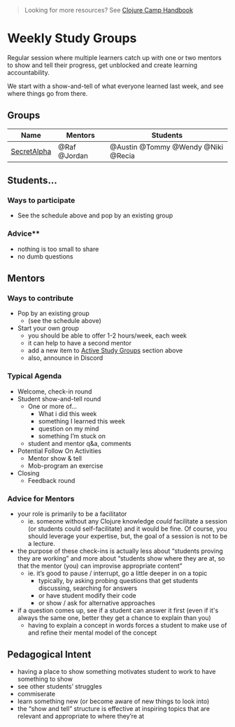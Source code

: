 > Looking for more resources? See [Clojure Camp Handbook](handbook.md)

# Weekly Study Groups

Regular session where multiple learners catch up with one or two mentors to show and tell their progress, get unblocked and create learning accountability.

We start with a show-and-tell of what everyone learned last week, and see where things go from there.

## Groups

| Name                          | Mentors      | Students                           |
| ----------------------------- | ------------ | ---------------------------------- |
| [SecretAlpha](secretalpha.md) | @Raf @Jordan | @Austin @Tommy @Wendy @Niki @Recia |

## Students…

### Ways to participate

- See the schedule above and pop by an existing group

### Advice\*\*

- nothing is too small to share
- no dumb questions

## Mentors

### Ways to contribute

- Pop by an existing group
  - (see the schedule above)
- Start your own group
  - you should be able to offer 1-2 hours/week, each week
  - it can help to have a second mentor
  - add a new item to [Active Study Groups](#groups) section above
  - also, announce in Discord

### Typical Agenda

- Welcome, check-in round
- Student show-and-tell round
  - One or more of…
    - What i did this week
    - something I learned this week
    - question on my mind
    - something I’m stuck on
  - student and mentor q&a, comments
- Potential Follow On Activities
  - Mentor show & tell
  - Mob-program an exercise
- Closing
  - Feedback round

### Advice for Mentors

- your role is primarily to be a facilitator
  - ie. someone without any Clojure knowledge _could_ facilitate a session (or students could self-facilitate) and it would be fine. Of course, you should leverage your expertise, but, the goal of a session is not to be a lecture.
- the purpose of these check-ins is actually less about “students proving they are working” and more about “students show where they are at, so that the mentor (you) can improvise appropriate content”
  - ie. it’s good to pause / interrupt, go a little deeper in on a topic
    - typically, by asking probing questions that get students discussing, searching for answers
    - or have student modify their code
    - or show / ask for alternative approaches
- if a question comes up, see if a student can answer it first (even if it's always the same one, better they get a chance to explain than you)
  - having to explain a concept in words forces a student to make use of and refine their mental model of the concept

## Pedagogical Intent

- having a place to show something motivates student to work to have something to show
- see other students’ struggles
- commiserate
- learn something new (or become aware of new things to look into)
- the “show and tell” structure is effective at inspiring topics that are relevant and appropriate to where they’re at
